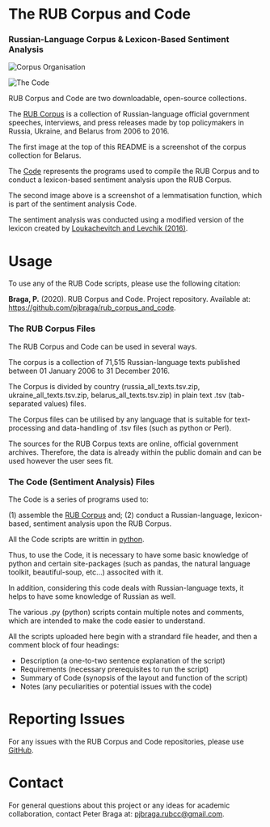 # The RUB Corpus and Code

### Russian-Language Corpus & Lexicon-Based Sentiment Analysis

![Corpus Organisation](/rub_corpus_and_code/images/corpus_org.png)

![The Code](/rub_corpus_and_code/images/code_example.png)

RUB Corpus and Code are two downloadable, open-source collections. 

The [RUB Corpus](/rub_corpus_and_code/corpus/) is a collection of Russian-language official government speeches, interviews, and press releases made by top policymakers in Russia, Ukraine, and Belarus from 2006 to 2016.

The first image at the top of this README is a screenshot of the corpus collection for Belarus.

The [Code](/rub_corpus_and_code/code/) represents the programs used to compile the RUB Corpus and to conduct a lexicon-based sentiment analysis upon the RUB Corpus.

The second image above is a screenshot of a lemmatisation function, which is part of the sentiment analysis Code.

The sentiment analysis was conducted using a modified version of the lexicon created by [Loukachevitch and Levchik (2016)](http://www.labinform.ru/pub/rusentilex/index.htm).

# Usage
To use any of the RUB Code scripts, please use the following citation:

<strong>Braga, P.</strong> (2020). RUB Corpus and Code. Project repository. Available at:<a href="https://github.com/pjbraga/rub_corpus_and_code"> https://github.com/pjbraga/rub_corpus_and_code</a>. 

### The RUB Corpus Files
The RUB Corpus and Code can be used in several ways. 

The corpus is a collection of 71,515 Russian-language texts published
between 01 January 2006 to 31 December 2016.

The Corpus is divided by country (russia_all_texts.tsv.zip, ukraine_all_texts.tsv.zip, belarus_all_texts.tsv.zip) in plain text .tsv (tab-separated values) files.

The Corpus files can be utilised by any language that is suitable for text-processing and data-handling of .tsv files (such as python or Perl).

The sources for the RUB Corpus texts are online, official government archives. Therefore, the data is already within the public domain and can be used however the user sees fit.

### The Code (Sentiment Analysis) Files
The Code is a series of programs used to: 

(1) assemble the [RUB Corpus](/rub_corpus_and_code/site/corpus/) and; 
(2) conduct a Russian-language, lexicon-based, sentiment analysis upon the RUB Corpus. 

All the Code scripts are writtin in [python](https://docs.python.org/3/).

Thus, to use the Code, it is necessary to have some basic knowledge of python and certain site-packages (such as pandas, the natural language toolkit, beautiful-soup, etc...) associted with it.

In addition, considering this code deals with Russian-language texts, it helps to have some knowledge of Russian as well. 

The various .py (python) scripts contain multiple notes and comments, which are intended to make the code easier to understand.

All the scripts uploaded here begin with a strandard file header, and then a comment block of four headings:
- Description (a one-to-two sentence explanation of the script)
- Requirements (necessary prerequisites to run the script)
- Summary of Code (synopsis of the layout and function of the script)
- Notes (any peculiarities or potential issues with the code)

# Reporting Issues
For any issues with the RUB Corpus and Code repositories, please use <a href="https://github.com/pjbraga/rub_corpus_and_code">GitHub</a>. 

# Contact
For general questions about this project or any ideas for academic collaboration, contact Peter Braga at: pjbraga.rubcc@gmail.com.